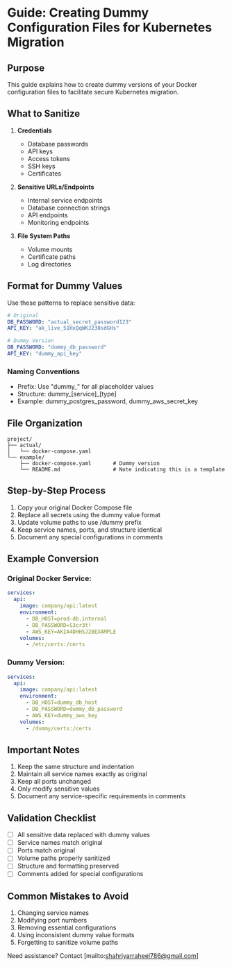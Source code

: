 # Guide: Creating Dummy Configuration Files for Kubernetes Migration

## Purpose
This guide explains how to create dummy versions of your Docker configuration files to facilitate secure Kubernetes migration.

## What to Sanitize
1. **Credentials**
   - Database passwords
   - API keys
   - Access tokens
   - SSH keys
   - Certificates

2. **Sensitive URLs/Endpoints**
   - Internal service endpoints
   - Database connection strings
   - API endpoints
   - Monitoring endpoints

3. **File System Paths**
   - Volume mounts
   - Certificate paths
   - Log directories

## Format for Dummy Values
Use these patterns to replace sensitive data:

```yaml
# Original
DB_PASSWORD: "actual_secret_password123"
API_KEY: "ak_live_51HxQqWKJ238sdGHs"

# Dummy Version
DB_PASSWORD: "dummy_db_password"
API_KEY: "dummy_api_key"
```

### Naming Conventions
- Prefix: Use "dummy_" for all placeholder values
- Structure: dummy_[service]_[type]
- Example: dummy_postgres_password, dummy_aws_secret_key

## File Organization
```
project/
├── actual/
│   └── docker-compose.yaml
└── example/
    ├── docker-compose.yaml       # Dummy version
    └── README.md                 # Note indicating this is a template
```

## Step-by-Step Process
1. Copy your original Docker Compose file
2. Replace all secrets using the dummy value format
3. Update volume paths to use /dummy prefix
4. Keep service names, ports, and structure identical
5. Document any special configurations in comments

## Example Conversion

### Original Docker Service:
```yaml
services:
  api:
    image: company/api:latest
    environment:
      - DB_HOST=prod-db.internal
      - DB_PASSWORD=S3cr3t!
      - AWS_KEY=AKIA4DHHSJ28EXAMPLE
    volumes:
      - /etc/certs:/certs
```

### Dummy Version:
```yaml
services:
  api:
    image: company/api:latest
    environment:
      - DB_HOST=dummy_db_host
      - DB_PASSWORD=dummy_db_password
      - AWS_KEY=dummy_aws_key
    volumes:
      - /dummy/certs:/certs
```

## Important Notes
1. Keep the same structure and indentation
2. Maintain all service names exactly as original
3. Keep all ports unchanged
4. Only modify sensitive values
5. Document any service-specific requirements in comments

## Validation Checklist
- [ ] All sensitive data replaced with dummy values
- [ ] Service names match original
- [ ] Ports match original
- [ ] Volume paths properly sanitized
- [ ] Structure and formatting preserved
- [ ] Comments added for special configurations

## Common Mistakes to Avoid
1. Changing service names
2. Modifying port numbers
3. Removing essential configurations
4. Using inconsistent dummy value formats
5. Forgetting to sanitize volume paths

Need assistance? Contact [mailto:shahriyarraheel786@gmail.com]
